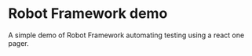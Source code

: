 # Robot Framework demo

A simple demo of Robot Framework automating testing using a react one pager.
